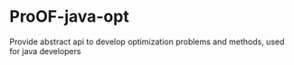 # ProOF-java-opt
Provide abstract api to develop optimization problems and methods, used for java developers
